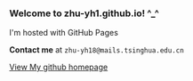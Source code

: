 ### Welcome to zhu-yh1.github.io! ^_^
I'm hosted with GitHub Pages

__Contact me__ at `zhu-yh18@mails.tsinghua.edu.cn`

[View My github homepage](https://github.com/zhu-yh1)
